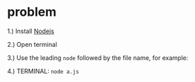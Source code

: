 # problem
<!-- find a fun problem -->
<p>1.) Install <a href ="https://nodejs.org/en/">Nodejs</a></p>
<p>2.) Open terminal</p>
<p>3.) Use the leading <code>node</code> followed by the file name, for example:</p>
<p>4.) TERMINAL: <code>node a.js</code></p>



